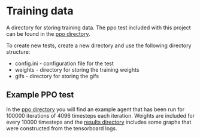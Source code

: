 # Training data

A directory for storing training data. The ppo test included with this project
can be found in the [ppo directory](./ppo).

To create new tests, create a new directory and use the following directory
structure:
- config.ini - configuration file for the test
- weights - directory for storing the training weights
- gifs - directory for storing the gifs

## Example PPO test

In the [ppo directory](./ppo) you will find an example agent that has been run
for 100000 iterations of 4096 timesteps each iteration. Weights are included
for every 10000 timesteps and the [results directory](./ppo/results) includes
some graphs that were constructed from the tensorboard logs.
